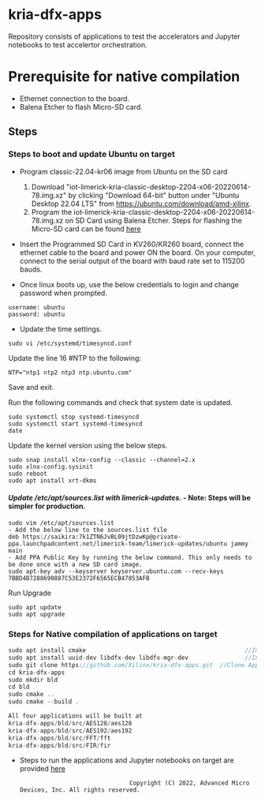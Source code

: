 # kria-dfx-apps
Repository consists of applications to test the accelerators and Jupyter notebooks to test accelertor orchestration.

# Prerequisite for native compilation
* Ethernet connection to the board.
* Balena Etcher to flash Micro-SD card.

## Steps
### Steps to boot and update Ubuntu on target
* Program classic-22.04-kr06 image from Ubuntu on the SD card
  1. Download "iot-limerick-kria-classic-desktop-2204-x06-20220614-78.img.xz" by clicking "Download 64-bit" button under "Ubuntu Desktop 22.04 LTS" from https://ubuntu.com/download/amd-xilinx.
  2. Program the iot-limerick-kria-classic-desktop-2204-x06-20220614-78.img.xz on SD Card using Balena Etcher. Steps for flashing the Micro-SD card can be found [here](https://www.xilinx.com/products/som/kria/kv260-vision-starter-kit/kv260-getting-started-ubuntu/setting-up-the-sd-card-image.html)


* Insert the Programmed SD Card in KV260/KR260 board, connect the ethernet cable to the board and power ON the board. On your computer, connect to the serial output of the board with baud rate set to 115200 bauds.

* Once linux boots up, use the below credentials to login and change password when prompted.
```
username: ubuntu
password: ubuntu
```

* Update the time settings.
```
sudo vi /etc/systemd/timesyncd.conf
```
Update the line 16 #NTP to the following:
```
NTP="ntp1 ntp2 ntp3 ntp.ubuntu.com"
```
Save and exit.

Run the following commands and check that system date is updated.
```
sudo systemctl stop systemd-timesyncd
sudo systemctl start systemd-timesyncd
date
```

Update the kernel version using the below steps.
```
sudo snap install xlnx-config --classic --channel=2.x
sudo xlnx-config.sysinit
sudo reboot
sudo apt install xrt-dkms
```
#### ***Update /etc/apt/sources.list with limerick-updates.*** - Note: Steps will be simpler for production.
```
sudo vim /etc/apt/sources.list
- Add the below line to the sources.list file
deb https://saikira:7k1ZTN6JvBL09jtDzwKp@private-ppa.launchpadcontent.net/limerick-team/limerick-updates/ubuntu jammy main
- Add PPA Public Key by running the below command. This only needs to be done once with a new SD card image.
sudo apt-key adv --keyserver keyserver.ubuntu.com --recv-keys 7BBD4B7288690887C53E2372F6565ECB47853AFB
```
Run Upgrade
```
sudo apt update
sudo apt upgrade
```
### Steps for Native compilation of applications on target
```cpp
sudo apt install cmake                                             //Install cmake
sudo apt install uuid-dev libdfx-dev libdfx-mgr-dev                //Install necessary libraries
sudo git clone https://github.com/Xilinx/kria-dfx-apps.git  //Clone Application git
cd kria-dfx-apps
sudo mkdir bld
cd bld
sudo cmake ..
sudo cmake --build .

All four applications will be built at 
kria-dfx-apps/bld/src/AES128/aes128
kria-dfx-apps/bld/src/AES192/aes192
kria-dfx-apps/bld/src/FFT/fft
kria-dfx-apps/bld/src/FIR/fir
```

* Steps to run the applications and Jupyter notebooks on target are provided [here](https://xilinx.github.io/kria-apps-docs/home/build/html/index.html/dfx/run_application_on_target.md)

                                     Copyright (C) 2022, Advanced Micro Devices, Inc. All rights reserved.
